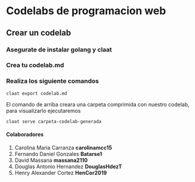 # Codelabs de programacion web

## Crear un codelab

### Asegurate de instalar golang y claat

### Crea tu codelab.md

### Realiza los siguiente comandos

`claat export codelab.md`

El comando de arriba creara una carpeta comprimida con nuestro codelab, para visualizarlo ejecutaremos

`claat serve carpeta-codelab-generada`


#### Colaboradores 

1. Carolina Maria Carranza **carolinamcc15**
2. Fernando Daniel Gonzales **Batarse1**
3. David Massana **massana2110**
4. Douglas Antonio Hernandez **DouglasHdezT**
5. Henry Alexander Cortez **HenCor2019**

